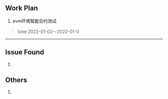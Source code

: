 ## Work Plan
1. evm环境智能合约测试
>   time:2022-01-02～2022-01-0

***






## Issue Found
1. 



## Others
1. 
